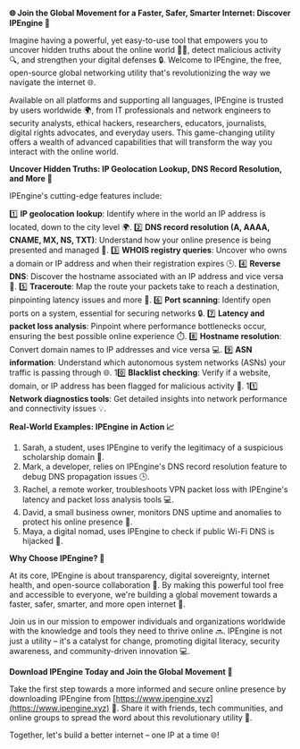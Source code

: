 **🌐 Join the Global Movement for a Faster, Safer, Smarter Internet: Discover IPEngine 🚀**

Imagine having a powerful, yet easy-to-use tool that empowers you to uncover hidden truths about the online world 🕵️‍♀️, detect malicious activity 🔍, and strengthen your digital defenses 🔒. Welcome to IPEngine, the free, open-source global networking utility that's revolutionizing the way we navigate the internet 🌐.

Available on all platforms and supporting all languages, IPEngine is trusted by users worldwide 🌍, from IT professionals and network engineers to security analysts, ethical hackers, researchers, educators, journalists, digital rights advocates, and everyday users. This game-changing utility offers a wealth of advanced capabilities that will transform the way you interact with the online world.

**Uncover Hidden Truths: IP Geolocation Lookup, DNS Record Resolution, and More 🤔**

IPEngine's cutting-edge features include:

1️⃣ **IP geolocation lookup**: Identify where in the world an IP address is located, down to the city level 🌍.
2️⃣ **DNS record resolution (A, AAAA, CNAME, MX, NS, TXT)**: Understand how your online presence is being presented and managed 🔑.
3️⃣ **WHOIS registry queries**: Uncover who owns a domain or IP address and when their registration expires 🕒.
4️⃣ **Reverse DNS**: Discover the hostname associated with an IP address and vice versa 🔄.
5️⃣ **Traceroute**: Map the route your packets take to reach a destination, pinpointing latency issues and more 🚗.
6️⃣ **Port scanning**: Identify open ports on a system, essential for securing networks 🔒.
7️⃣ **Latency and packet loss analysis**: Pinpoint where performance bottlenecks occur, ensuring the best possible online experience ⏱️.
8️⃣ **Hostname resolution**: Convert domain names to IP addresses and vice versa 💻.
9️⃣ **ASN information**: Understand which autonomous system networks (ASNs) your traffic is passing through 🌐.
10️⃣ **Blacklist checking**: Verify if a website, domain, or IP address has been flagged for malicious activity 🔴.
11️⃣ **Network diagnostics tools**: Get detailed insights into network performance and connectivity issues 💡.

**Real-World Examples: IPEngine in Action 📈**

1. Sarah, a student, uses IPEngine to verify the legitimacy of a suspicious scholarship domain 🎉.
2. Mark, a developer, relies on IPEngine's DNS record resolution feature to debug DNS propagation issues 🕒.
3. Rachel, a remote worker, troubleshoots VPN packet loss with IPEngine's latency and packet loss analysis tools 💻.
4. David, a small business owner, monitors DNS uptime and anomalies to protect his online presence 🔑.
5. Maya, a digital nomad, uses IPEngine to check if public Wi-Fi DNS is hijacked 📡.

**Why Choose IPEngine? 🤝**

At its core, IPEngine is about transparency, digital sovereignty, internet health, and open-source collaboration 💖. By making this powerful tool free and accessible to everyone, we're building a global movement towards a faster, safer, smarter, and more open internet 🌟.

Join us in our mission to empower individuals and organizations worldwide with the knowledge and tools they need to thrive online 🔜. IPEngine is not just a utility – it's a catalyst for change, promoting digital literacy, security awareness, and community-driven innovation 💻.

**Download IPEngine Today and Join the Global Movement 🌟**

Take the first step towards a more informed and secure online presence by downloading IPEngine from [https://www.ipengine.xyz](https://www.ipengine.xyz) 🔗. Share it with friends, tech communities, and online groups to spread the word about this revolutionary utility 💬.

Together, let's build a better internet – one IP at a time 🌐!
